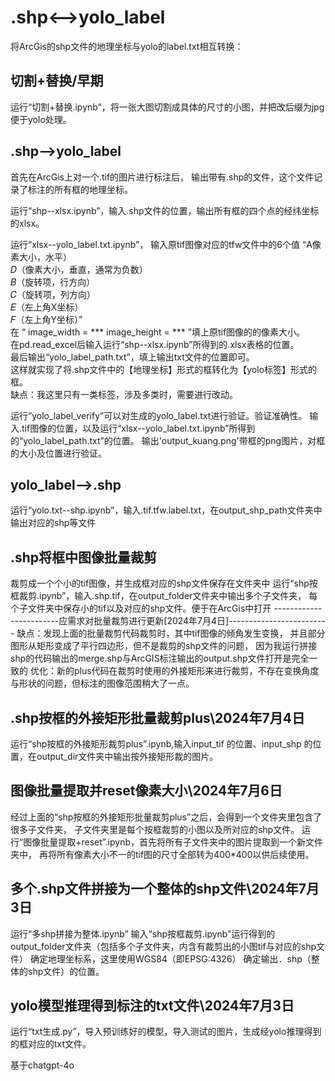 # .shp<-->yolo_label
将ArcGis的shp文件的地理坐标与yolo的label.txt相互转换：

## 切割+替换/早期
运行“切割+替换.ipynb”，将一张大图切割成具体的尺寸的小图，并把改后缀为jpg便于yolo处理。

## .shp-->yolo_label
首先在ArcGis上对一个.tif的图片进行标注后，
输出带有.shp的文件，这个文件记录了标注的所有框的地理坐标。

运行“shp--xlsx.ipynb”，输入.shp文件的位置，输出所有框的四个点的经纬坐标的xlsx。

运行“xlsx--yolo_label.txt.ipynb”，
输入原tif图像对应的tfw文件中的6个值
 “A像素大小，水平）<br/>
  𝐷（像素大小，垂直，通常为负数）<br/>
  𝐵（旋转项，行方向）<br/>
  𝐶（旋转项，列方向）<br/>
  𝐸（左上角X坐标）<br/>
  𝐹（左上角Y坐标）”<br/>
在
“  image_width = ***
  image_height = *** 
”填上原tif图像的的像素大小。<br/>
在pd.read_excel后输入运行“shp--xlsx.ipynb”所得到的.xlsx表格的位置。<br/>
最后输出“yolo_label_path.txt”，填上输出txt文件的位置即可。<br/>
这样就实现了将.shp文件中的【地理坐标】形式的框转化为【yolo标签】形式的框。<br/>
缺点：我这里只有一类标签，涉及多类时，需要进行改动。<br/>

运行“yolo_label_verify”可以对生成的yolo_label.txt进行验证。验证准确性。
输入.tif图像的位置，以及运行“xlsx--yolo_label.txt.ipynb”所得到的“yolo_label_path.txt”的位置。
输出'output_kuang.png'带框的png图片，对框的大小及位置进行验证。

## yolo_label-->.shp
运行“yolo.txt--shp.ipynb”，输入.tif\.tfw\.label.txt，在output_shp_path文件夹中输出对应的shp等文件

## .shp将框中图像批量裁剪
裁剪成一个个小的tif图像，并生成框对应的shp文件保存在文件夹中
运行“shp按框裁剪.ipynb”，输入.shp\.tif，在output_folder文件夹中输出多个子文件夹，
每个子文件夹中保存小的tif以及对应的shp文件。便于在ArcGis中打开
------------------------应需求对批量裁剪进行更新[2024年7月4日]-------------------------
缺点：发现上面的批量裁剪代码裁剪时，其中tif图像的倾角发生变换，
并且部分图形从矩形变成了平行四边形，但不是裁剪的shp文件的问题，
因为我运行拼接shp的代码输出的merge.shp与ArcGIS标注输出的output.shp文件打开是完全一致的
优化：新的plus代码在裁剪时使用的外接矩形来进行裁剪，不存在变换角度与形状的问题，但标注的图像范围稍大了一点。
## .shp按框的外接矩形批量裁剪plus\2024年7月4日
运行“shp按框的外接矩形裁剪plus”.ipynb,输入input_tif 的位置、input_shp 的位置，在output_dir文件夹中输出按外接矩形裁的图片。

## 图像批量提取并reset像素大小\2024年7月6日
经过上面的“shp按框的外接矩形批量裁剪plus”之后，会得到一个文件夹里包含了很多子文件夹，
子文件夹里是每个按框裁剪的小图以及所对应的shp文件。
运行“图像批量提取+reset”.ipynb，首先将所有子文件夹中的图片提取到一个新文件夹中，
再将所有像素大小不一的tif图的尺寸全部转为400*400以供后续使用。

## 多个.shp文件拼接为一个整体的shp文件\2024年7月3日
运行“多shp拼接为整体.ipynb”
输入“shp按框裁剪.ipynb”运行得到的output_folder文件夹（包括多个子文件夹，内含有裁剪出的小图tif与对应的shp文件）
确定地理坐标系，这里使用WGS84（即EPSG:4326）
确定输出．shp（整体的shp文件）的位置。

## yolo模型推理得到标注的txt文件\2024年7月3日
运行“txt生成.py”，导入预训练好的模型，导入测试的图片，生成经yolo推理得到的框对应的txt文件。

基于chatgpt-4o
